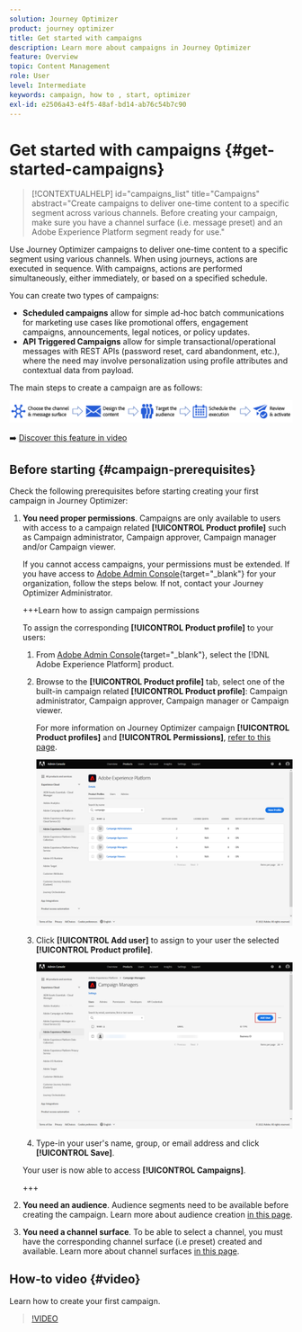 ```yaml
---
solution: Journey Optimizer
product: journey optimizer
title: Get started with campaigns
description: Learn more about campaigns in Journey Optimizer
feature: Overview
topic: Content Management
role: User
level: Intermediate
keywords: campaign, how to , start, optimizer
exl-id: e2506a43-e4f5-48af-bd14-ab76c54b7c90
---
```

# Get started with campaigns {#get-started-campaigns}

>[!CONTEXTUALHELP]
>id="campaigns_list"
>title="Campaigns"
>abstract="Create campaigns to deliver one-time content to a specific segment across various channels. Before creating your campaign, make sure you have a channel surface (i.e. message preset) and an Adobe Experience Platform segment ready for use."

Use Journey Optimizer campaigns to deliver one-time content to a specific segment using various channels. When using journeys, actions are executed in sequence. With campaigns, actions are performed simultaneously, either immediately, or based on a specified schedule.

You can create two types of campaigns:

* **Scheduled campaigns** allow for simple ad-hoc batch communications for marketing use cases like promotional offers, engagement campaigns, announcements, legal notices, or policy updates.
* **API Triggered Campaigns** allow for simple transactional/operational messages with REST APIs (password reset, card abandonment, etc.), where the need may involve personalization using profile attributes and contextual data from payload.

The main steps to create a campaign are as follows:

![](assets/create-campaign-process.png)

➡️ [Discover this feature in video](#video)

## Before starting {#campaign-prerequisites}

Check the following prerequisites before starting creating your first campaign in Journey Optimizer:

1. **You need proper permissions**. Campaigns are only available to users with access to a campaign related **[!UICONTROL Product profile]** such as Campaign administrator, Campaign approver, Campaign manager and/or Campaign viewer. 
    
    If you cannot access campaigns, your permissions must be extended. If you have access to [Adobe Admin Console](https://adminconsole.adobe.com/){target="_blank"} for your organization, follow the steps below. If not, contact your Journey Optimizer Administrator.

    +++Learn how to assign campaign permissions

    To assign the corresponding **[!UICONTROL Product profile]** to your users:

    1. From [Adobe Admin Console](https://adminconsole.adobe.com/){target="_blank"}, select the [!DNL Adobe Experience Platform] product.

    1. Browse to the **[!UICONTROL Product profile]** tab, select one of the built-in campaign related **[!UICONTROL Product profile]**: Campaign administrator, Campaign approver, Campaign manager or Campaign viewer. 

        For more information on Journey Optimizer campaign **[!UICONTROL Product profiles]** and **[!UICONTROL Permissions]**, [refer to this page](../administration/ootb-product-profiles.md).

        ![](assets/do-not-localize/admin_1.png)

    1. Click **[!UICONTROL Add user]** to assign to your user the selected **[!UICONTROL Product profile]**.

        ![](assets/do-not-localize/admin_2.png)

    1. Type-in your user's name, group, or email address and click **[!UICONTROL Save]**.

    Your user is now able to access **[!UICONTROL Campaigns]**. 

    +++

1. **You need an audience**. Audience segments need to be available before creating the campaign. Learn more about audience creation [in this page](../segment/about-segments.md).
1. **You need a channel surface**. To be able to select a channel, you must have the corresponding channel surface (i.e preset) created and available. Learn more about channel surfaces [in this page](../configuration/channel-surfaces.md).

## How-to video {#video}

Learn how to create your first campaign.

>[!VIDEO](https://video.tv.adobe.com/v/346680?quality=12)
